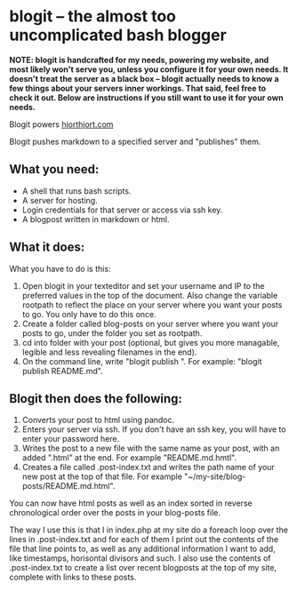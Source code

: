 blogit – the almost too uncomplicated bash blogger
===============================================

**NOTE: blogit is handcrafted for my needs, powering my website, and most likely won't serve you, unless you configure it for your own needs. It doesn't treat the server as a black box – blogit actually needs to know a few things about your servers inner workings. That said, feel free to check it out. Below are instructions if you still want to use it for your own needs.**

Blogit powers [hjorthjort.com](http://www.hjorthjort.com)

Blogit pushes markdown to a specified server and "publishes" them.

What you need:
-------------

* A shell that runs bash scripts.
* A server for hosting.
* Login credentials for that server or access via ssh key.
* A blogpost written in markdown or html.

What it does:
-------------

What you have to do is this: 

1. Open blogit in your texteditor and set your username and IP to the preferred values in the top of the document. Also change the variable rootpath to reflect the place on your server where you want your posts to go. You only have to do this once.
1. Create a folder called blog-posts on your server where you want your posts to go, under the folder you set as rootpath.
1. cd into folder with your post (optional, but gives you more managable, legible and less revealing filenames in the end).
1. On the command line, write "blogit publish <name of your post file>". For example: "blogit publish README.md".

Blogit then does the following:
-----------------------------

1. Converts your post to html using pandoc.
1. Enters your server via ssh. If you don't have an ssh key, you will have to enter your password here.
1. Writes the post to a new file with the same name as your post, with an added ".html" at the end. For example "README.md.hmtl".
1. Creates a file called .post-index.txt and writes the path name of your new post at the top of that file. For example "~/my-site/blog-posts/README.md.html".

You can now have html posts as well as an index sorted in reverse chronological order over the posts in your blog-posts file. 

The way I use this is that I in index.php at my site do a foreach loop over the lines in .post-index.txt and for each of them I print out the contents of the file that line points to, as well as any additional information I want to add, like timestamps, horisontal divisors and such. I also use the contents of .post-index.txt to create a list over recent blogposts at the top of my site, complete with links to these posts.
